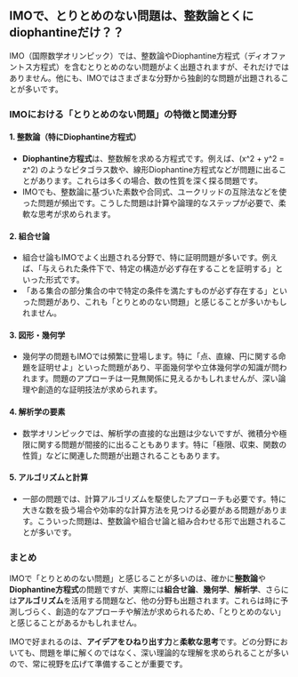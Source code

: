 ﻿IMOで、とりとめのない問題は、整数論とくにdiophantineだけ？？  
---

IMO（国際数学オリンピック）では、整数論やDiophantine方程式（ディオファントス方程式）を含むとりとめのない問題がよく出題されますが、それだけではありません。他にも、IMOではさまざまな分野から独創的な問題が出題されることが多いです。

### IMOにおける「とりとめのない問題」の特徴と関連分野

#### 1. **整数論（特にDiophantine方程式）**
   - **Diophantine方程式**は、整数解を求める方程式です。例えば、\(x^2 + y^2 = z^2\) のようなピタゴラス数や、線形Diophantine方程式などが問題に出ることがあります。これらは多くの場合、数の性質を深く探る問題です。
   - IMOでも、整数論に基づいた素数や合同式、ユークリッドの互除法などを使った問題が頻出です。こうした問題は計算や論理的なステップが必要で、柔軟な思考が求められます。

#### 2. **組合せ論**
   - 組合せ論もIMOでよく出題される分野で、特に証明問題が多いです。例えば、「与えられた条件下で、特定の構造が必ず存在することを証明する」といった形式です。
   - 「ある集合の部分集合の中で特定の条件を満たすものが必ず存在する」といった問題があり、これも「とりとめのない問題」と感じることが多いかもしれません。

#### 3. **図形・幾何学**
   - 幾何学の問題もIMOでは頻繁に登場します。特に「点、直線、円に関する命題を証明せよ」といった問題があり、平面幾何学や立体幾何学の知識が問われます。問題のアプローチは一見無関係に見えるかもしれませんが、深い論理や創造的な証明技法が求められます。

#### 4. **解析学の要素**
   - 数学オリンピックでは、解析学の直接的な出題は少ないですが、微積分や極限に関する問題が間接的に出ることもあります。特に「極限、収束、関数の性質」などに関連した問題が出題されることもあります。

#### 5. **アルゴリズムと計算**
   - 一部の問題では、計算アルゴリズムを駆使したアプローチも必要です。特に大きな数を扱う場合や効率的な計算方法を見つける必要がある問題があります。こういった問題は、整数論や組合せ論と組み合わせる形で出題されることが多いです。

### まとめ
IMOで「とりとめのない問題」と感じることが多いのは、確かに**整数論**や**Diophantine方程式**の問題ですが、実際には**組合せ論**、**幾何学**、**解析学**、さらには**アルゴリズム**を活用する問題など、他の分野も出題されます。これらは時に予測しづらく、創造的なアプローチや解法が求められるため、「とりとめのない」と感じることがあるかもしれません。

IMOで好まれるのは、**アイデアをひねり出す力**と**柔軟な思考**です。どの分野においても、問題を単に解くのではなく、深い理論的な理解を求められることが多いので、常に視野を広げて準備することが重要です。  
